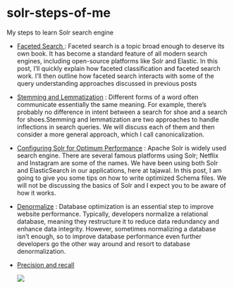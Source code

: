 # solr-steps-of-me
My steps to learn Solr search engine 


   *  [Faceted Search ](https://queryunderstanding.com/faceted-search-7d053cc4fada)
       : Faceted search is a topic broad enough to deserve its own book. It has become a standard feature of all modern search engines, including open-source platforms like Solr and Elastic. In this post, I’ll quickly explain how faceted classification and faceted search work. I’ll then outline how faceted search interacts with some of the query understanding approaches discussed in previous posts


   *  [Stemming and Lemmatization](https://queryunderstanding.com/stemming-and-lemmatization-6c086742fe45)
       : Different forms of a word often communicate essentially the same meaning. For example, there’s probably no difference in intent between a search for shoe and a search for shoes.Stemming and lemmatization are two approaches to handle inflections in search queries. We will discuss each of them and then consider a more general approach, which I call canonicalization.


   *  [Configuring Solr for Optimum Performance](https://medium.com/tech-tajawal/tips-and-tricks-to-maximize-apache-solr-performance-74e8ea4f5c8d)
       : Apache Solr is widely used search engine. There are several famous platforms using Solr; Netflix and Instagram are some of the names. We have been using both Solr and ElasticSearch in our applications, here at tajawal. In this post, I am going to give you some tips on how to write optimized Schema files. We will not be discussing the basics of Solr and I expect you to be aware of how it works.
       
       

   *  [Denormalize](https://rubygarage.org/blog/database-denormalization-with-examples)
       : Database optimization is an essential step to improve website performance. Typically, developers normalize a relational database, meaning they restructure it to reduce data redundancy and enhance data integrity. However, sometimes normalizing a database isn’t enough, so to improve database performance even further developers go the other way around and resort to database denormalization.




   *  [Precision and recall](https://upload.wikimedia.org/wikipedia/commons/2/26/Precisionrecall.svg)
   
      <img src="https://upload.wikimedia.org/wikipedia/commons/2/26/Precisionrecall.svg" style="    display: block;
    margin: auto;
    max-width: 100%;"/>

